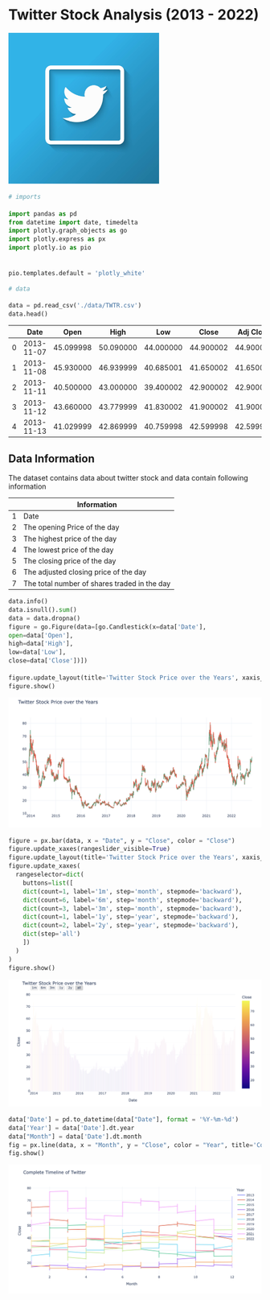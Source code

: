 # Twitter Stock Analysis (2013 - 2022)

<img src="./img/logo.jpg" alt="twitter-old-logo" style="width:300px; height: 300px"/>

```py
# imports

import pandas as pd
from datetime import date, timedelta
import plotly.graph_objects as go
import plotly.express as px
import plotly.io as pio


pio.templates.default = 'plotly_white'
```

```py
# data

data = pd.read_csv('./data/TWTR.csv')
data.head()
```

|     |    Date    |   Open    |   High    |    Low    |   Close   | Adj Close |   Volume    |
| :-: | :--------: | :-------: | :-------: | :-------: | :-------: | :-------: | :---------: |
|  0  | 2013-11-07 | 45.099998 | 50.090000 | 44.000000 | 44.900002 | 44.900002 | 117701670.0 |
|  1  | 2013-11-08 | 45.930000 | 46.939999 | 40.685001 | 41.650002 | 41.650002 | 27925307.0  |
|  2  | 2013-11-11 | 40.500000 | 43.000000 | 39.400002 | 42.900002 | 42.900002 | 16113941.0  |
|  3  | 2013-11-12 | 43.660000 | 43.779999 | 41.830002 | 41.900002 | 41.900002 |  6316755.0  |
|  4  | 2013-11-13 | 41.029999 | 42.869999 | 40.759998 | 42.599998 | 42.599998 |  8688325.0  |

## Data Information

The dataset contains data about twitter stock and data contain following information

|     | Information                                  |
| --- | -------------------------------------------- |
| 1   | Date                                         |
| 2   | The opening Price of the day                 |
| 3   | The highest price of the day                 |
| 4   | The lowest price of the day                  |
| 5   | The closing price of the day                 |
| 6   | The adjusted closing price of the day        |
| 7   | The total number of shares traded in the day |

```py
data.info()
data.isnull().sum()
data = data.dropna()
figure = go.Figure(data=[go.Candlestick(x=data['Date'],
open=data['Open'],
high=data['High'],
low=data['Low'],
close=data['Close'])])

figure.update_layout(title='Twitter Stock Price over the Years', xaxis_rangeslider_visible=False)
figure.show()
```

![stock-analysis-figure](./img/figure.png)

```py
figure = px.bar(data, x = "Date", y = "Close", color = "Close")
figure.update_xaxes(rangeslider_visible=True)
figure.update_layout(title='Twitter Stock Price over the Years', xaxis_rangeslider_visible=False)
figure.update_xaxes(
  rangeselector=dict(
    buttons=list([
    dict(count=1, label='1m', step='month', stepmode='backward'),
    dict(count=6, label='6m', step='month', stepmode='backward'),
    dict(count=3, label='3m', step='month', stepmode='backward'),
    dict(count=1, label='1y', step='year', stepmode='backward'),
    dict(count=2, label='2y', step='year', stepmode='backward'),
    dict(step='all')
    ])
  )
)
figure.show()
```

![stock-analysis-bars](./img/bars.png)

```py
data['Date'] = pd.to_datetime(data["Date"], format = '%Y-%m-%d')
data['Year'] = data['Date'].dt.year
data["Month"] = data['Date'].dt.month
fig = px.line(data, x = "Month", y = "Close", color = "Year", title='Complete Timeline of Twitter')
fig.show()
```

![timeline-stock-analysis](./img/timeline.png)
